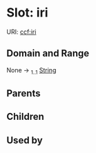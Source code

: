
# Slot: iri




URI: [ccf:iri](http://purl.org/ccf/iri)


## Domain and Range

None &#8594;  <sub>1..1</sub> [String](types/String.md)

## Parents


## Children


## Used by

